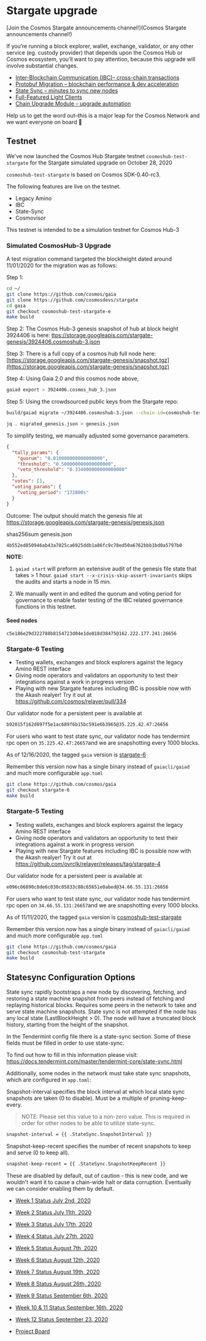 # Stargate upgrade

[Join the Cosmos Stargate announcements channel!](Cosmos Stargate announcements channel!)

If you’re running a block explorer, wallet, exchange, validator, or any other service (eg. custody provider) that depends upon the Cosmos Hub or Cosmos ecosystem, you’ll want to pay attention, because this upgrade will involve substantial changes.

- [Inter-Blockchain Communication (IBC)– cross-chain transactions](https://figment.network/resources/cosmos-stargate-upgrade-overview/#ibc)
- [Protobuf Migration – blockchain performance & dev acceleration](https://figment.network/resources/cosmos-stargate-upgrade-overview/#proto)
- [State Sync – minutes to sync new nodes](https://figment.network/resources/cosmos-stargate-upgrade-overview/#sync)
- [Full-Featured Light Clients](https://figment.network/resources/cosmos-stargate-upgrade-overview/#light)
- [Chain Upgrade Module – upgrade automation](https://figment.network/resources/cosmos-stargate-upgrade-overview/#upgrade)

Help us to get the word out–this is a major leap for the Cosmos Network and we want everyone on board 🚀

## Testnet

We've now launched the Cosmos Hub Stargate testnet `cosmoshub-test-stargate` for the Stargate simulated upgrade on October 28, 2020

`cosmoshub-test-stargate` is based on Cosmos SDK-0.40-rc3.

The following features are live on the testnet.

- Legacy Amino
- IBC
- State-Sync
- Cosmovisor

This testnet is intended to be a simulation testnet for Cosmos Hub-3

### Simulated CosmosHub-3 Upgrade

A test migration command targeted the blockheight dated around 11/01/2020 for the migration was as follows:

Step 1:

```bash
cd ~/
git clone https://github.com/cosmos/gaia
git clone https://github.com/cosmosdevs/stargate
cd gaia
git checkout cosmoshub-test-stargate-e
make build
```

Step 2: The Cosmos Hub-3 genesis snapshot of hub at block height 3924406 is here: [ttps://storage.googleapis.com/stargate-genesis/3924406.cosmoshub-3.json](ttps://storage.googleapis.com/stargate-genesis/3924406.cosmoshub-3.json)

Step 3: There is a full copy of a cosmos hub full node here: [https://storage.googleapis.com/stargate-genesis/snapshot.tgz](https://storage.googleapis.com/stargate-genesis/snapshot.tgz)

Step 4: Using Gaia 2.0 and this cosmos node above,

```bash
gaiad export > 3924406.cosmos_hub_3.json
```

Step 5: Using the crowdsourced public keys from the Stargate repo:

```bash
build/gaiad migrate ~/3924406.cosmoshub-3.json --chain-id=cosmoshub-test-stargate-d --initial-height 3924407 --replacement-cons-keys ~/stargate/validator_replacement.json > migrated_genesis.json

jq . migrated_genesis.json > genesis.json
```

To simplify testing, we manually adjusted some governance parameters.

```json
{
  "tally_params": {
    "quorum": "0.010000000000000000",
    "threshold": "0.500000000000000000",
    "veto_threshold": "0.334000000000000000"
  },
  "votes": [],
  "voting_params": {
    "voting_period": "172800s"
  }
}
```

Outcome: The output should match the genesis file at https://storage.googleapis.com/stargate-genesis/genesis.json

shas256sum genesis.json

`4b552ed850946ab43a7025ca6925ddb1a86fc9c78ed50a6762bbb1bd0a5797b0`

**NOTE:**

1. `gaiad start` will preform an extensive audit of the genesis file state that takes > 1 hour. `gaiad start --x-crisis-skip-assert-invariants` skips the audits and starts a node in 15 min.

2. We manually went in and edited the quorum and voting period for governance to enable faster testing of the IBC related governance functions in this testnet.

#### Seed nodes

`c5e186e29d322788b8154723d04e1de018d38475@162.222.177.241:26656`


### Stargate-6 Testing

- Testing wallets, exchanges and block explorers against the legacy Amino REST interface
- Giving node operators and validators an opportunity to test their integrations against a work in progress version
- Playing with new Stargate features including IBC is possible now with the Akash realyer! Try it out at https://github.com/cosmos/relayer/pull/334

Our validator node for a persistent peer is available at

```bash
b92015f162d897f5e1ac689f6b15bc591e6b3965@35.225.42.47:26656
```

For users who want to test state sync, our validator node has tendermint rpc open on `35.225.42.47:26657`and we are snapshotting every 1000 blocks.

As of 12/16/2020, the tagged `gaia` version is [stargate-6](https://github.com/cosmos/gaia/tree/stargate-6)

Remember this version now has a single binary instead of `gaiacli/gaiad` and much more configurable `app.toml`

```bash
git clone https://github.com/cosmos/gaia
git checkout stargate-6
make build
```






### Stargate-5 Testing

- Testing wallets, exchanges and block explorers against the legacy Amino REST interface
- Giving node operators and validators an opportunity to test their integrations against a work in progress version
- Playing with new Stargate features including IBC is possible now with the Akash realyer! Try it out at https://github.com/ovrclk/relayer/releases/tag/stargate-4

Our validator node for a persistent peer is available at

```bash
e096c06890c8de6c030c05833c88c65651e0abed@34.66.55.131:26656
```

For users who want to test state sync, our validator node has tendermint rpc open on `34.66.55.131:26657`and we are snapshotting every 1000 blocks.

As of 11/11/2020, the tagged `gaia` version is [cosmoshub-test-stargate](https://github.com/cosmos/gaia/tree/cosmoshub-test-stargate)

Remember this version now has a single binary instead of `gaiacli/gaiad` and much more configurable `app.toml`

```bash
git clone https://github.com/cosmos/gaia
git checkout cosmoshub-test-stargate
make build
```

## Statesync Configuration Options

State sync rapidly bootstraps a new node by discovering, fetching, and restoring a state machine snapshot from peers instead of fetching and replaying historical blocks. Requires some peers in the network to take and serve state machine snapshots. State sync is not attempted if the node has any local state (LastBlockHeight > 0). The node will have a truncated block history, starting from the height of the snapshot.

In the Tendermint config file there is a state-sync section. Some of these fields must be filled in order to use state-sync.

To find out how to fill in this information please visit: <https://docs.tendermint.com/master/tendermint-core/state-sync.html>

Additionally, some nodes in the network must take state sync snapshots, which are configured in `app.toml`:

Snapshot-interval specifies the block interval at which local state sync snapshots are taken (0 to disable). Must be a multiple of pruning-keep-every.

> NOTE: Please set this value to a non-zero value. This is required in order for other nodes to be able to utilize state-sync.

```bash
snapshot-interval = {{ .StateSync.SnapshotInterval }}
```

Snapshot-keep-recent specifies the number of recent snapshots to keep and serve (0 to keep all).

```bash
snapshot-keep-recent = {{ .StateSync.SnapshotKeepRecent }}
```

These are disabled by default, out of caution - this is new code, and we wouldn't want it to cause a chain-wide halt or data corruption. Eventually we can consider enabling them by default.

- [Week 1 Status July 2nd, 2020](week1.md)
- [Week 2 Status July 11th, 2020](week2.md)
- [Week 3 Status July 17th, 2020](week3.md)
- [Week 4 Status July 27th, 2020](week4.md)
- [Week 5 Status August 7th, 2020](week5.md)
- [Week 6 Status August 12th, 2020](week6.md)
- [Week 7 Status August 19th, 2020](week7.md)
- [Week 8 Status August 26th, 2020](week8.md)
- [Week 9 Status September 6th, 2020](week9.md)
- [Week 10 & 11 Status September 16th, 2020](week10_11.md)
- [Week 12 Status September 23, 2020](week12.md)

- [Project Board](https://github.com/orgs/cosmosdevs/projects/1)
